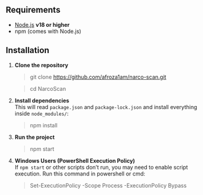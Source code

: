 
## Requirements

- [Node.js](https://nodejs.org/) **v18 or higher**
- npm (comes with Node.js)

## Installation

1. **Clone the repository**  
   
   > git clone https://github.com/afroza1am/narco-scan.git
   
   > cd NarcoScan


2. **Install dependencies**  
   This will read `package.json` and `package-lock.json` and install everything inside `node_modules/`:  
   
   > npm install
   

3. **Run the project**  
   
   > npm start
   

4. **Windows Users (PowerShell Execution Policy)**  
   If `npm start` or other scripts don’t run, you may need to enable script execution. Run this command in powershell or cmd:  
   
   > Set-ExecutionPolicy -Scope Process -ExecutionPolicy Bypass

